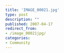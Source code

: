 ```yaml
---
title: 'IMAGE_00021.jpg'
type: post
description: ""
published: 2007-04-17
redirect_from: 
- /image_00021jpg/
categories:
- Community
---
```

